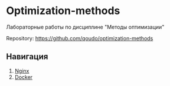 # Optimization-methods
Лабораторные работы по дисциплине "Методы оптимизации"

Repository: https://github.com/qoudo/optimization-methods

## Навигация

1. [Nginx](./nginx/NGINX.md)
2. [Docker](./docker/DOCKER.md)
